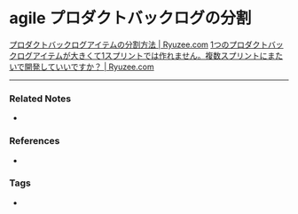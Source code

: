 # agile プロダクトバックログの分割
[プロダクトバックログアイテムの分割方法 | Ryuzee.com](https://www.ryuzee.com/contents/blog/14554)
[1つのプロダクトバックログアイテムが大きくて1スプリントでは作れません。複数スプリントにまたいで開発していいですか？ | Ryuzee.com](https://www.ryuzee.com/faq/0007/)

----
### Related Notes
- 

### References
- 

### Tags
- 